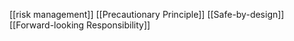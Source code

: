 [[risk management]]
[[Precautionary Principle]]
[[Safe-by-design]]
[[Forward-looking Responsibility]]
